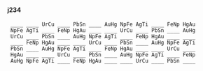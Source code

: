 #### j234

     ____ ____ UrCu ____ PbSn ____ AuHg NpFe AgTi ____ FeNp HgAu
     NpFe AgTi ____ FeNp HgAu ____ ____ UrCu ____ PbSn ____ AuHg
     UrCu ____ PbSn ____ AuHg NpFe AgTi ____ FeNp HgAu ____ ____
     ____ FeNp HgAu ____ ____ UrCu ____ PbSn ____ AuHg NpFe AgTi
     PbSn ____ AuHg NpFe AgTi ____ FeNp HgAu ____ ____ UrCu ____
     HgAu ____ ____ UrCu ____ PbSn ____ AuHg NpFe AgTi ____ FeNp
     AuHg NpFe AgTi ____ FeNp HgAu ____ ____ UrCu ____ PbSn ____

